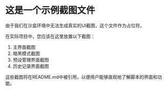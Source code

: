 # 这是一个示例截图文件

由于我们在沙盒环境中无法生成真实的UI截图，这个文件作为占位符。

在实际项目中，您应该在这里放置以下截图：
1. 主界面截图
2. 暗黑模式截图
3. 预设管理界面截图
4. 历史记录界面截图

这些截图将在README.md中被引用，以便用户能够直观地了解脚本的界面和功能。
